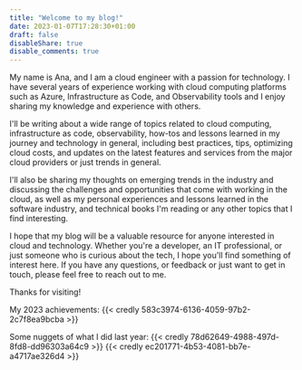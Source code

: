 ```yaml
---
title: "Welcome to my blog!"
date: 2023-01-07T17:28:30+01:00
draft: false
disableShare: true
disable_comments: true
---
```

My name is Ana, and I am a cloud engineer with a passion for technology. I have several years of experience working with cloud computing platforms such as Azure, Infrastructure as Code, and Observability tools and I enjoy sharing my knowledge and experience with others.

I'll be writing about a wide range of topics related to cloud computing, infrastructure as code, observability, how-tos and lessons learned in my journey and technology in general, including best practices, tips, optimizing cloud costs, and updates on the latest features and services from the major cloud providers or just trends in general. 

I'll also be sharing my thoughts on emerging trends in the industry and discussing the challenges and opportunities that come with working in the cloud, as well as my personal experiences and lessons learned in the software industry, and technical books I'm reading or any other topics that I find interesting.

I hope that my blog will be a valuable resource for anyone interested in cloud and technology. Whether you're a developer, an IT professional, or just someone who is curious about the tech, I hope you'll find something of interest here. If you have any questions, or feedback or just want to get in touch, please feel free to reach out to me. 

Thanks for visiting!

My 2023 achievements:
{{< credly 583c3974-6136-4059-97b2-2c7f8ea9bcba >}}

Some nuggets of what I did last year:
{{< credly 78d62649-4988-497d-8fd8-dd96303a64c9 >}} 
{{< credly ec201771-4b53-4081-bb7e-a4717ae326d4 >}}
